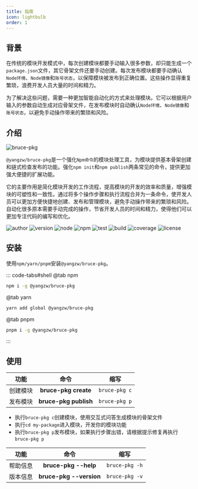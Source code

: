 ```yaml
---
title: 指南
icon: lightbulb
order: 1
---
```


## 背景

在传统的模块开发模式中，每次创建模块都要手动输入很多参数，却只能生成一个`package.json`文件，其它骨架文件还要手动创建。每次发布模块都要手动确认`Node环境`、`Node镜像`和`账号状态`，以保障模块被发布到正确位置。这些操作显得重复繁琐，浪费开发人员大量的时间和精力。

为了解决这些问题，需要一种更加智能自动化的方式来处理模块。它可以根据用户输入的参数自动生成对应骨架文件，在发布模块时自动确认`Node环境`、`Node镜像`和`账号状态`，以避免手动操作带来的繁琐和风险。

## 介绍

![bruce-pkg](https://img.shields.io/badge/@yangzw/bruce--pkg-强化Npm命令的模块处理工具-66f.svg)

`@yangzw/bruce-pkg`是一个强化`Npm命令`的模块处理工具，为模块提供基本骨架创建和链式检查发布的功能。强化`npm init`和`npm publish`两条常见的命令，提供更加强大便捷的扩展功能。

它的主要作用是简化模块开发的工作流程，提高模块的开发的效率和质量，增强模块的可塑性和一致性。通过将多个操作步骤和执行流程合并为一条命令，使开发人员可以更加方便快捷地创建、发布和管理模块，避免手动操作带来的繁琐和风险。自动化很多原本需要手动完成的操作，节省开发人员的时间和精力，使得他们可以更加专注代码的编写和优化。

![author](https://img.shields.io/badge/author-JowayYoung-f66.svg)
![version](https://img.shields.io/badge/version-1.1.7-f66.svg)
![node](https://img.shields.io/badge/node-%3E%3D16.0.0-3c9.svg)
![npm](https://img.shields.io/badge/npm-%3E%3D7.10.0-3c9.svg)
![test](https://img.shields.io/badge/test-passing-f90.svg)
![build](https://img.shields.io/badge/build-passing-f90.svg)
![coverage](https://img.shields.io/badge/coverage-mostly-09f.svg)
![license](https://img.shields.io/badge/license-MIT-09f.svg)

## 安装

使用`npm/yarn/pnpm`安装`@yangzw/bruce-pkg`。

::: code-tabs#shell
@tab npm

```sh
npm i -g @yangzw/bruce-pkg
```

@tab yarn

```sh
yarn add global @yangzw/bruce-pkg
```

@tab pnpm

```sh
pnpm i -g @yangzw/bruce-pkg
```

:::

## 使用

功能|命令|缩写
:-:|:-:|:-:
创建模块|**bruce-pkg create**|`bruce-pkg c`
发布模块|**bruce-pkg publish**|`bruce-pkg p`

- 执行`bruce-pkg c`创建模块，使用交互式问答生成模块的骨架文件
- 执行`cd my-package`进入模块，开发你的模块功能
- 执行`bruce-pkg p`发布模块，如果执行步骤出错，请根据提示修复再执行`bruce-pkg p`

功能|命令|缩写
:-:|:-:|:-:
帮助信息|**bruce-pkg --help**|`bruce-pkg -h`
版本信息|**bruce-pkg --version**|`bruce-pkg -v`